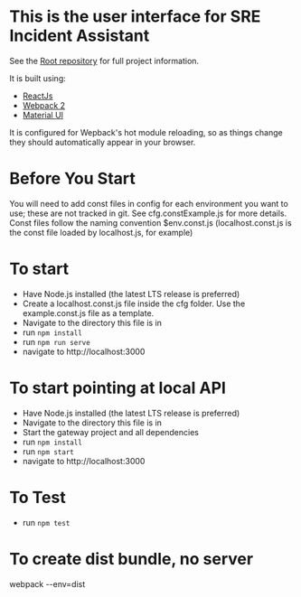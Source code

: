 # This is the user interface for SRE Incident Assistant
See the [Root repository](https://github.com/azure/Sia-Root) for full project information.

It is built using:
+ [ReactJs](https://facebook.github.io/react/)
+ [Webpack 2](https://webpack.js.org/)
+ [Material UI](http://www.material-ui.com/#/)

It is configured for Wepback's hot module reloading, so as things change they should automatically appear in your browser.

# Before You Start
You will need to add const files in config for each environment you want to use; these are not tracked in git. See cfg.constExample.js for more details. Const files follow the naming convention $env.const.js (localhost.const.js is the const file loaded by localhost.js, for example)

# To start
+ Have Node.js installed (the latest LTS release is preferred)
+ Create a localhost.const.js file inside the cfg folder. Use the example.const.js file as a template.
+ Navigate to the directory this file is in
+ run `npm install`
+ run `npm run serve`
+ navigate to http://localhost:3000

# To start pointing at local API
+ Have Node.js installed (the latest LTS release is preferred)
+ Navigate to the directory this file is in
+ Start the gateway project and all dependencies
+ run `npm install`
+ run `npm start`
+ navigate to http://localhost:3000

# To Test
+ run `npm test`

# To create dist bundle, no server
webpack --env=dist
